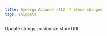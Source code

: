 ```yaml
---
title: Synergy Advance r412, 4 items changed
tags: snippets
---
```


Update strings; customize store URL
